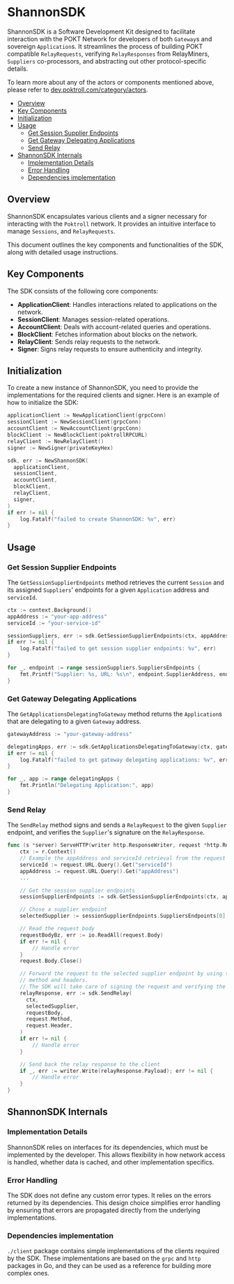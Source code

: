 # ShannonSDK <!-- omit in toc -->

ShannonSDK is a Software Development Kit designed to facilitate interaction with
the POKT Network for developers of both `Gateway`s and sovereign `Application`s.
It streamlines the process of building POKT compatible `RelayRequests`, verifying
`RelayResponses` from RelayMiners, `Suppliers` co-processors, and abstracting out
other protocol-specific details.

To learn more about any of the actors or components mentioned above, please refer
to [dev.poktroll.com/category/actors](https://dev.poktroll.com/category/actors).

- [Overview](#overview)
- [Key Components](#key-components)
- [Initialization](#initialization)
- [Usage](#usage)
  - [Get Session Supplier Endpoints](#get-session-supplier-endpoints)
  - [Get Gateway Delegating Applications](#get-gateway-delegating-applications)
  - [Send Relay](#send-relay)
- [ShannonSDK Internals](#shannonsdk-internals)
  - [Implementation Details](#implementation-details)
  - [Error Handling](#error-handling)
  - [Dependencies implementation](#dependencies-implementation)

## Overview

ShannonSDK encapsulates various clients and a signer necessary for interacting
with the `Poktroll` network. It provides an intuitive interface to manage `Sessions`,
and `RelayRequests`.

This document outlines the key components and functionalities of the SDK, along
with detailed usage instructions.

## Key Components

The SDK consists of the following core components:

- **ApplicationClient**: Handles interactions related to applications on the network.
- **SessionClient**: Manages session-related operations.
- **AccountClient**: Deals with account-related queries and operations.
- **BlockClient**: Fetches information about blocks on the network.
- **RelayClient**: Sends relay requests to the network.
- **Signer**: Signs relay requests to ensure authenticity and integrity.

## Initialization

To create a new instance of ShannonSDK, you need to provide the implementations for
the required clients and signer. Here is an example of how to initialize the SDK:

```go
applicationClient := NewApplicationClient(grpcConn)
sessionClient := NewSessionClient(grpcConn)
accountClient := NewAccountClient(grpcConn)
blockClient := NewBlockClient(poktrollRPCURL)
relayClient := NewRelayClient()
signer := NewSigner(privateKeyHex)

sdk, err := NewShannonSDK(
  applicationClient,
  sessionClient,
  accountClient,
  blockClient,
  relayClient,
  signer,
)
if err != nil {
    log.Fatalf("failed to create ShannonSDK: %v", err)
}
```

## Usage

### Get Session Supplier Endpoints

The `GetSessionSupplierEndpoints` method retrieves the current `Session` and its
assigned `Suppliers`' endpoints for a given `Application` address and `serviceId`.

```go
ctx := context.Background()
appAddress := "your-app-address"
serviceId := "your-service-id"

sessionSuppliers, err := sdk.GetSessionSupplierEndpoints(ctx, appAddress, serviceId)
if err != nil {
    log.Fatalf("failed to get session supplier endpoints: %v", err)
}

for _, endpoint := range sessionSuppliers.SuppliersEndpoints {
    fmt.Printf("Supplier: %s, URL: %s\n", endpoint.SupplierAddress, endpoint.Url)
}
```

### Get Gateway Delegating Applications

The `GetApplicationsDelegatingToGateway` method returns the `Application`s that are
delegating to a given `Gateway` address.

```go
gatewayAddress := "your-gateway-address"

delegatingApps, err := sdk.GetApplicationsDelegatingToGateway(ctx, gatewayAddress)
if err != nil {
    log.Fatalf("failed to get gateway delegating applications: %v", err)
}

for _, app := range delegatingApps {
    fmt.Println("Delegating Application:", app)
}
```

### Send Relay

The `SendRelay` method signs and sends a `RelayRequest` to the given `Supplier` endpoint,
and verifies the `Supplier`'s signature on the `RelayResponse`.

```go
func (s *server) ServeHTTP(writer http.ResponseWriter, request *http.Request) {
    ctx := r.Context()
    // Example the appAddress and serviceId retrieval from the request
    serviceId := request.URL.Query().Get("serviceId")
    appAddress := request.URL.Query().Get("appAddress")
    ...

    // Get the session supplier endpoints
    sessionSupplierEndpoints := sdk.GetSessionSupplierEndpoints(ctx, appAddress, serviceId)

    // Chose a supplier endpoint
    selectedSupplier := sessionSupplierEndpoints.SuppliersEndpoints[0]

    // Read the request body
    requestBodyBz, err := io.ReadAll(request.Body)
    if err != nil {
        // Handle error
    }
    request.Body.Close()

    // Forward the request to the selected supplier endpoint by using the same
    // method and headers.
    // The SDK will take care of signing the request and verifying the response.
    relayResponse, err := sdk.SendRelay(
      ctx,
      selectedSupplier,
      requestBody,
      request.Method,
      request.Header,
    )
    if err != nil {
        // Handle error
    }

    // Send back the relay response to the client
    if _, err := writer.Write(relayResponse.Payload); err != nil {
        // Handle error
    }
}
```

## ShannonSDK Internals

### Implementation Details

ShannonSDK relies on interfaces for its dependencies, which must be implemented
by the developer. This allows flexibility in how network access is handled,
whether data is cached, and other implementation specifics.

### Error Handling

The SDK does not define any custom error types. It relies on the errors returned
by its dependencies. This design choice simplifies error handling by ensuring
that errors are propagated directly from the underlying implementations.

### Dependencies implementation

`./client` package contains simple implementations of the clients required by
the SDK. These implementations are based on the `grpc` and `http` packages in
Go, and they can be used as a reference for building more complex ones.
